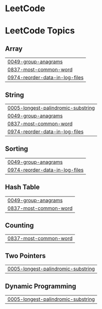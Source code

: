 # LeetCode
<!---LeetCode Topics Start-->
# LeetCode Topics
## Array
|  |
| ------- |
| [0049-group-anagrams](https://github.com/silvergun8291/LeetCode/tree/master/0049-group-anagrams) |
| [0837-most-common-word](https://github.com/silvergun8291/LeetCode/tree/master/0837-most-common-word) |
| [0974-reorder-data-in-log-files](https://github.com/silvergun8291/LeetCode/tree/master/0974-reorder-data-in-log-files) |
## String
|  |
| ------- |
| [0005-longest-palindromic-substring](https://github.com/silvergun8291/LeetCode/tree/master/0005-longest-palindromic-substring) |
| [0049-group-anagrams](https://github.com/silvergun8291/LeetCode/tree/master/0049-group-anagrams) |
| [0837-most-common-word](https://github.com/silvergun8291/LeetCode/tree/master/0837-most-common-word) |
| [0974-reorder-data-in-log-files](https://github.com/silvergun8291/LeetCode/tree/master/0974-reorder-data-in-log-files) |
## Sorting
|  |
| ------- |
| [0049-group-anagrams](https://github.com/silvergun8291/LeetCode/tree/master/0049-group-anagrams) |
| [0974-reorder-data-in-log-files](https://github.com/silvergun8291/LeetCode/tree/master/0974-reorder-data-in-log-files) |
## Hash Table
|  |
| ------- |
| [0049-group-anagrams](https://github.com/silvergun8291/LeetCode/tree/master/0049-group-anagrams) |
| [0837-most-common-word](https://github.com/silvergun8291/LeetCode/tree/master/0837-most-common-word) |
## Counting
|  |
| ------- |
| [0837-most-common-word](https://github.com/silvergun8291/LeetCode/tree/master/0837-most-common-word) |
## Two Pointers
|  |
| ------- |
| [0005-longest-palindromic-substring](https://github.com/silvergun8291/LeetCode/tree/master/0005-longest-palindromic-substring) |
## Dynamic Programming
|  |
| ------- |
| [0005-longest-palindromic-substring](https://github.com/silvergun8291/LeetCode/tree/master/0005-longest-palindromic-substring) |
<!---LeetCode Topics End-->